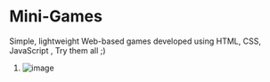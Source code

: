 # Mini-Games
Simple, lightweight Web-based games developed using HTML, CSS, JavaScript , Try them all ;)
1. ![image](https://github.com/omkartadas/Mini-Games/assets/119300446/d53698ed-0268-48e2-a7ed-7c6b3cd8171a)
   
